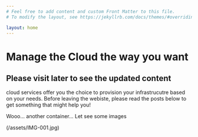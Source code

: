 ```yaml
---
# Feel free to add content and custom Front Matter to this file.
# To modify the layout, see https://jekyllrb.com/docs/themes/#overriding-theme-defaults

layout: home
---
```


<h1> Manage the Cloud the way you want</h1>
<h2> Please visit later to see the updated content</h2>

cloud services offer you the choice to provision your infrastrucutre based on your needs. 
Before leaving the webiste, please read the posts below to get something that might help you!

<div class="container-fluid">
  Wooo... another container... Let see some images 

(/assets/IMG-001.jpg)
</div>
